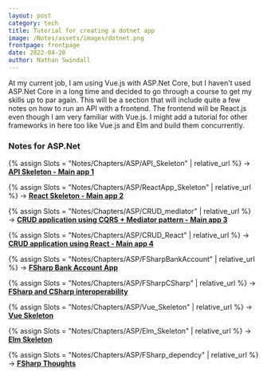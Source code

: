```yaml
---
layout: post
category: tech
title: Tutorial for creating a dotnet app
image: /Notes/assets/images/dotnet.png
frontpage: frontpage
date: 2022-04-28
author: Nathan Swindall
---
```


At my current job, I am using Vue.js with ASP.Net Core, but I haven't used ASP.Net Core in a long time and decided to go through a course to get my skills up to par again. This will be a section that will include quite a few notes on how to run an API with a frontend. The frontend will be React.js even though I am very familiar with Vue.js. I might add a tutorial for other frameworks in here too like Vue.js and Elm and build them concurrently. 


### **Notes for ASP.Net**
{% assign Slots = "Notes/Chapters/ASP/API_Skeleton" | relative_url %} 
&rarr; <strong><a href="{{Slots}}"> API Skeleton - Main app 1</a></strong>
<!-- I noticed when I have .md it ruins the file -->


{% assign Slots = "Notes/Chapters/ASP/ReactApp_Skeleton" | relative_url %} 
&rarr; <strong><a href="{{Slots}}"> React Skeleton - Main app 2</a></strong>


{% assign Slots = "Notes/Chapters/ASP/CRUD_mediator" | relative_url %} 
&rarr; <strong><a href="{{Slots}}"> CRUD application using CQRS + Mediator pattern - Main app 3</a></strong>

{% assign Slots = "Notes/Chapters/ASP/CRUD_React" | relative_url %} 
&rarr; <strong><a href="{{Slots}}"> CRUD application using React - Main app 4</a></strong>

{% assign Slots = "Notes/Chapters/ASP/FSharpBankAccount" | relative_url %} 
&rarr; <strong><a href="{{Slots}}"> FSharp Bank Account App </a></strong>


{% assign Slots = "Notes/Chapters/ASP/FSharpCSharp" | relative_url %} 
&rarr; <strong><a href="{{Slots}}"> FSharp and CSharp interoperability </a></strong>


{% assign Slots = "Notes/Chapters/ASP/Vue_Skeleton" | relative_url %} 
&rarr; <strong><a href="{{Slots}}"> Vue Skeleton</a></strong>

{% assign Slots = "Notes/Chapters/ASP/Elm_Skeleton" | relative_url %} 
&rarr; <strong><a href="{{Slots}}"> Elm Skeleton</a></strong>

{% assign Slots = "Notes/Chapters/ASP/FSharp_dependcy" | relative_url %} 
&rarr; <strong><a href="{{Slots}}"> FSharp Thoughts</a></strong>





